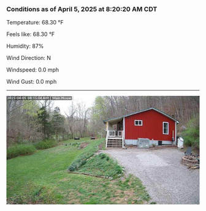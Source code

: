 ### Conditions as of April 5, 2025 at 8:20:20 AM CDT 

Temperature: 68.30 &deg;F

Feels like: 68.30 &deg;F

Humidity: 87%

Wind Direction: N

Windspeed: 0.0 mph

Wind Gust: 0.0 mph

---

<img src="./images/latest.jpeg"/>

